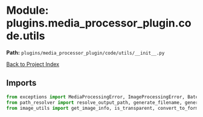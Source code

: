 # Module: plugins.media_processor_plugin.code.utils

**Path:** `plugins/media_processor_plugin/code/utils/__init__.py`

[Back to Project Index](../../../../../index.md)

## Imports
```python
from exceptions import MediaProcessingError, ImageProcessingError, BatchProcessingError, ConfigurationError, BackgroundRemovalError, OutputFormatError, FileIOError
from path_resolver import resolve_output_path, generate_filename, generate_batch_folder_name, get_unique_output_path
from image_utils import get_image_info, is_transparent, convert_to_format, fit_image_to_size, create_gradient_mask, apply_threshold_mask, auto_contrast_mask, generate_thumbnail
```
